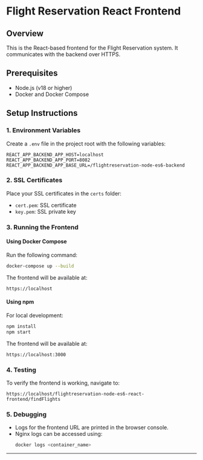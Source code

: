 # Flight Reservation React Frontend

## Overview
This is the React-based frontend for the Flight Reservation system. It communicates with the backend over HTTPS.

## Prerequisites
- Node.js (v18 or higher)
- Docker and Docker Compose

## Setup Instructions

### 1. Environment Variables
Create a `.env` file in the project root with the following variables:
```
REACT_APP_BACKEND_APP_HOST=localhost
REACT_APP_BACKEND_APP_PORT=8082
REACT_APP_BACKEND_APP_BASE_URL=/flightreservation-node-es6-backend
```

### 2. SSL Certificates
Place your SSL certificates in the `certs` folder:
- `cert.pem`: SSL certificate
- `key.pem`: SSL private key

### 3. Running the Frontend
#### Using Docker Compose
Run the following command:
```bash
docker-compose up --build
```

The frontend will be available at:
```
https://localhost
```

#### Using npm
For local development:
```bash
npm install
npm start
```

The frontend will be available at:
```
https://localhost:3000
```

### 4. Testing
To verify the frontend is working, navigate to:
```
https://localhost/flightreservation-node-es6-react-frontend/findFlights
```

### 5. Debugging
- Logs for the frontend URL are printed in the browser console.
- Nginx logs can be accessed using:
  ```bash
  docker logs <container_name>
  ```

---